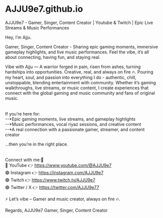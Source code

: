 # AJJU9e7.github.io
AJJU9e7 - Gamer, Singer, Content Creator | Youtube & Twitch | Epic Live Streams & Music Performances

Hey, I’m Ajju.


Gamer, Singer, Content Creator - Sharing epic gaming moments, immersive gameplay highlights, and live music performances. Feel the vibe, it’s all about connecting, having fun, and staying real.

Vibe with Ajju — A warrior forged in pain, risen from ashes, turning hardships into opportunities. Creative, real, and always on fire 🔥. Pouring my heart, soul, and passion into everything I do - authentic, chill, unstoppable, blending entertainment with community. Whether it’s gaming walkthroughs, live streams, or music content, I create experiences that connect with the global gaming and music community and fans of original music.<br>
<br>
<br>
If you’re here for:<br>
--*Epic gaming moments, live streams, and gameplay highlights<br>
--*Music performances, vocal riyaz sessions, and creative content<br>
--*A real connection with a passionate gamer, streamer, and content creator<br>
  
…then you’re in the right place.<br>
<br>
<br>
Connect with me:📌<br>
🔴 YouTube 👉 https://www.youtube.com/@AJJU9e7<br>
🟣 Instagram 👉 https://instagram.com/AJJU9e7<br>
🟣 Twitch 👉 https://www.twitch.tv/AJJU9e7<br>
🟢 Twitter / X 👉 https://twitter.com/AJJU9e77<br>


⚡️ Let’s vibe – Gamer and music creator, always on fire 🔥. 

Regards,
AJJU9e7
Gamer, Singer, Content Creator 
